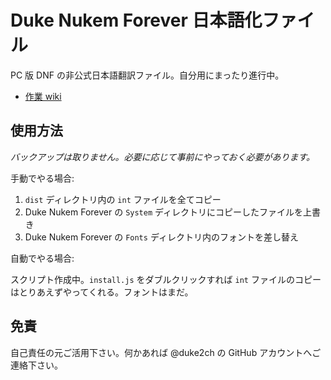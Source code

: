 Duke Nukem Forever 日本語化ファイル
===================================

PC 版 DNF の非公式日本語翻訳ファイル。自分用にまったり進行中。

* [作業 wiki](https://github.com/duke2ch/dnf-trans-ja/wiki)

使用方法
--------

*バックアップは取りません。必要に応じて事前にやっておく必要があります。*

手動でやる場合:

1. `dist` ディレクトリ内の `int` ファイルを全てコピー
2. Duke Nukem Forever の `System` ディレクトリにコピーしたファイルを上書き
3. Duke Nukem Forever の `Fonts` ディレクトリ内のフォントを差し替え

自動でやる場合:

スクリプト作成中。`install.js` をダブルクリックすれば `int` ファイルのコピーはとりあえずやってくれる。フォントはまだ。

免責
----

自己責任の元ご活用下さい。何かあれば @duke2ch の GitHub アカウントへご連絡下さい。
